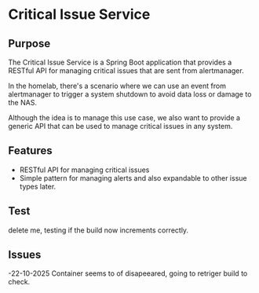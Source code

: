 

# Critical Issue Service

## Purpose
The Critical Issue Service is a Spring Boot application that provides a RESTful API for managing critical issues 
that are sent from alertmanager. 

In the homelab, there's a scenario where we can use an event from alertmanager
to trigger a system shutdown to avoid data loss or damage to the NAS. 

Although the idea is to manage this use case, we also want to provide a generic API that can be used to manage critical issues in any system.

## Features
- RESTful API for managing critical issues
- Simple pattern for managing alerts and also expandable to other issue types later.


## Test

delete me, testing if the build now increments correctly.


## Issues

-22-10-2025 Container seems to of disapeeared, going to retriger build to check.

